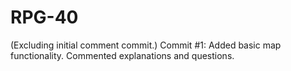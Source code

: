 # RPG-40

(Excluding initial comment commit.)
Commit #1: Added basic map functionality. Commented explanations and questions.
